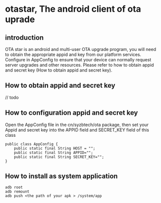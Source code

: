 # otastar, The android client of ota uprade 

## introduction

OTA star is an android and multi-user OTA upgrade program, you will need to obtain the appropriate appid and key from our platform services. Configure in AppConfig to ensure that your device can normally request server upgrades and other resources. Please refer to how to obtain appid and secret key (How to obtain appid and secret key).

## How to obtain appid and secret key

// todo 

## How to configuration appid and secret key 

Open the AppConfig file in the cn/syzbtech/ota package, then set your Appid and secret key into the APPID field and SECRET_KEY field of this class

```
public class AppConfig {
    public static final String HOST = "";
    public static final String APPID="";
    public static final String SECRET_KEY="";
}
```

## How to install as system application

```
adb root
adb remount
adb push <the path of your apk > /system/app
```

